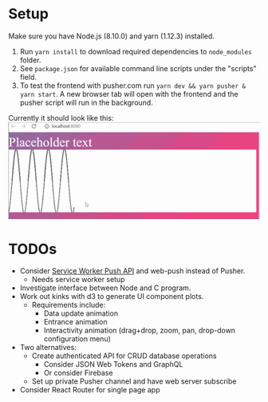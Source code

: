 # Setup

Make sure you have Node.js (8.10.0) and yarn (1.12.3) installed.

1. Run `yarn install` to download required dependencies to `node_modules` folder.
2. See `package.json` for available command line scripts under the "scripts" field.
3. To test the frontend with pusher.com run `yarn dev && yarn pusher & yarn start`. A new browser tab will open with the frontend and the pusher script will run in the background.

Currently it should look like this:
![preview][preview1]

# TODOs

-   Consider [Service Worker Push API][1] and web-push instead of Pusher.
    -   Needs service worker setup
-   Investigate interface between Node and C program.
-   Work out kinks with d3 to generate UI component plots.
    -   Requirements include:
        -   Data update animation
        -   Entrance animation
        -   Interactivity animation (drag+drop, zoom, pan, drop-down configuration menu)
-   Two alternatives:
    -   Create authenticated API for CRUD database operations
        -   Consider JSON Web Tokens and GraphQL
        -   Or consider Firebase
    -   Set up private Pusher channel and have web server subscribe
-   Consider React Router for single page app

[1]: https://developers.google.com/web/ilt/pwa/introduction-to-push-notifications#pushapi
[preview1]: preview1.gif
